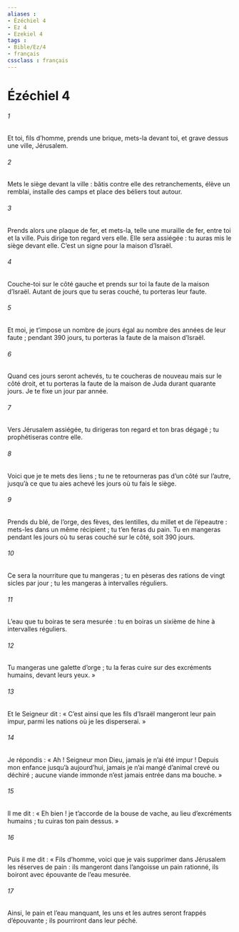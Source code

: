 ```yaml
---
aliases : 
- Ézéchiel 4
- Ez 4
- Ezekiel 4
tags : 
- Bible/Ez/4
- français
cssclass : français
---
```


# Ézéchiel 4

###### 1
Et toi, fils d’homme, prends une brique, mets-la devant toi, et grave dessus une ville, Jérusalem.
###### 2
Mets le siège devant la ville : bâtis contre elle des retranchements, élève un remblai, installe des camps et place des béliers tout autour.
###### 3
Prends alors une plaque de fer, et mets-la, telle une muraille de fer, entre toi et la ville. Puis dirige ton regard vers elle. Elle sera assiégée : tu auras mis le siège devant elle. C’est un signe pour la maison d’Israël.
###### 4
Couche-toi sur le côté gauche et prends sur toi la faute de la maison d’Israël. Autant de jours que tu seras couché, tu porteras leur faute.
###### 5
Et moi, je t’impose un nombre de jours égal au nombre des années de leur faute ; pendant 390 jours, tu porteras la faute de la maison d’Israël.
###### 6
Quand ces jours seront achevés, tu te coucheras de nouveau mais sur le côté droit, et tu porteras la faute de la maison de Juda durant quarante jours. Je te fixe un jour par année.
###### 7
Vers Jérusalem assiégée, tu dirigeras ton regard et ton bras dégagé ; tu prophétiseras contre elle.
###### 8
Voici que je te mets des liens ; tu ne te retourneras pas d’un côté sur l’autre, jusqu’à ce que tu aies achevé les jours où tu fais le siège.
###### 9
Prends du blé, de l’orge, des fèves, des lentilles, du millet et de l’épeautre : mets-les dans un même récipient ; tu t’en feras du pain. Tu en mangeras pendant les jours où tu seras couché sur le côté, soit 390 jours.
###### 10
Ce sera la nourriture que tu mangeras ; tu en pèseras des rations de vingt sicles par jour ; tu les mangeras à intervalles réguliers.
###### 11
L’eau que tu boiras te sera mesurée : tu en boiras un sixième de hine à intervalles réguliers.
###### 12
Tu mangeras une galette d’orge ; tu la feras cuire sur des excréments humains, devant leurs yeux. »
###### 13
Et le Seigneur dit : « C’est ainsi que les fils d’Israël mangeront leur pain impur, parmi les nations où je les disperserai. »
###### 14
Je répondis : « Ah ! Seigneur mon Dieu, jamais je n’ai été impur ! Depuis mon enfance jusqu’à aujourd’hui, jamais je n’ai mangé d’animal crevé ou déchiré ; aucune viande immonde n’est jamais entrée dans ma bouche. »
###### 15
Il me dit : « Eh bien ! je t’accorde de la bouse de vache, au lieu d’excréments humains ; tu cuiras ton pain dessus. »
###### 16
Puis il me dit : « Fils d’homme, voici que je vais supprimer dans Jérusalem les réserves de pain : ils mangeront dans l’angoisse un pain rationné, ils boiront avec épouvante de l’eau mesurée.
###### 17
Ainsi, le pain et l’eau manquant, les uns et les autres seront frappés d’épouvante ; ils pourriront dans leur péché.
